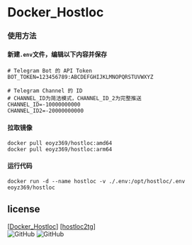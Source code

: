 # Docker_Hostloc


### 使用方法
#### 新建`.env`文件，编辑以下内容并保存
```
# Telegram Bot 的 API Token
BOT_TOKEN=123456789:ABCDEFGHIJKLMNOPQRSTUVWXYZ

# Telegram Channel 的 ID
# CHANNEL_ID为简洁模式，CHANNEL_ID_2为完整推送
CHANNEL_ID=-10000000000
CHANNEL_ID2=-20000000000
```
#### 拉取镜像
```
docker pull eoyz369/hostloc:amd64
docker pull eoyz369/hostloc:arm64
```
#### 运行代码
```
docker run -d --name hostloc -v ./.env:/opt/hostloc/.env eoyz369/hostloc
```

## license
[[Docker_Hostloc](https://github.com/w2r/hostloc2tg)]   [[hostloc2tg](https://github.com/w2r/hostloc2tg)]    
![GitHub](https://img.shields.io/github/license/Eoyz369/Docker_Hostloc) 
![GitHub](https://img.shields.io/github/license/w2r/hostloc2tg)


